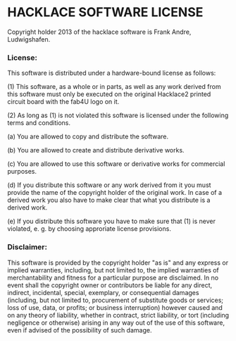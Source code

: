 HACKLACE SOFTWARE LICENSE
=========================

Copyright holder 2013 of the hacklace software is Frank Andre, Ludwigshafen.


### License:
This software is distributed under a hardware-bound license as follows:

(1) This software, as a whole or in parts, as well as any work derived 
from this software must only be executed on the original Hacklace2 
printed circuit board with the fab4U logo on it. 

(2) As long as (1) is not violated this software is licensed under the 
following terms and conditions.

(a) You are allowed to copy and distribute the software.

(b) You are allowed to create and distribute derivative works.

(c) You are allowed to use this software or derivative works for 
commercial purposes.

(d) If you distribute this software or any work derived from it you 
must provide the name of the copyright holder of the original work. 
In case of a derived work you also have to make clear that what you 
distribute is a derived work.

(e) If you distribute this software you have to make sure that (1) 
is never violated, e. g. by choosing approriate license provisions.


### Disclaimer:
This software is provided by the copyright holder "as is" and any 
express or implied warranties, including, but not limited to, the 
implied warranties of merchantability and fitness for a particular 
purpose are disclaimed. In no event shall the copyright owner or 
contributors be liable for any direct, indirect, incidental, 
special, exemplary, or consequential damages (including, but not 
limited to, procurement of substitute goods or services; loss of 
use, data, or profits; or business interruption) however caused 
and on any theory of liability, whether in contract, strict 
liability, or tort (including negligence or otherwise) arising 
in any way out of the use of this software, even if advised of 
the possibility of such damage.


